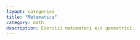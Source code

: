 ```yaml
---
layout: categories
title: "Matematica"
category: math
description: Esercizi matemateci e/o geometrici.
---
```

